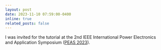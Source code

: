 ```yaml
---
layout: post
date: 2023-11-10 07:59:00-0400
inline: true
related_posts: false
---
```


I was invited for the tutorial at the 2nd IEEE International Power Electronics and Application Symposium ([PEAS 2023](http://peas.cpss.org.cn/)).
